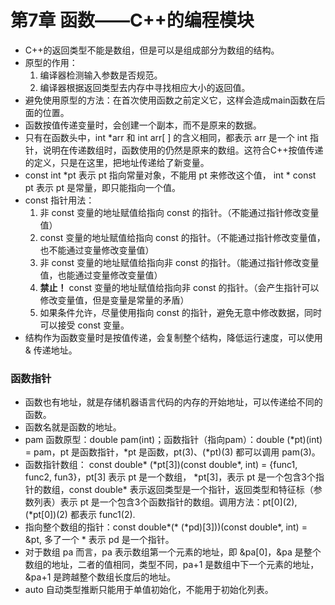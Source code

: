 # 第7章 函数——C++的编程模块

- C++的返回类型不能是数组，但是可以是组成部分为数组的结构。
- 原型的作用：
  1. 编译器检测输入参数是否规范。
  2. 编译器根据返回类型去内存中寻找相应大小的返回值。
- 避免使用原型的方法：在首次使用函数之前定义它，这样会造成main函数在后面的位置。
- 函数按值传递变量时，会创建一个副本，而不是原来的数据。
- 只有在函数头中，int *arr 和 int arr[ ] 的含义相同，都表示 arr 是一个 int 指针，说明在传递数组时，函数使用的仍然是原来的数组。这符合C++按值传递的定义，只是在这里，把地址传递给了新变量。
- const int *pt 表示 pt 指向常量对象，不能用 pt 来修改这个值， int * const pt 表示 pt 是常量，即只能指向一个值。 
- const 指针用法：
  1. 非 const 变量的地址赋值给指向 const 的指针。（不能通过指针修改变量值）
  2.  const 变量的地址赋值给指向 const 的指针。（不能通过指针修改变量值，也不能通过变量修改变量值）
  3. 非 const 变量的地址赋值给指向非 const 的指针。（能通过指针修改变量值，也能通过变量修改变量值）
  4. **禁止！** const 变量的地址赋值给指向非 const 的指针。（会产生指针可以修改变量值，但是变量是常量的矛盾）
  5. 如果条件允许，尽量使用指向 const 的指针，避免无意中修改数据，同时可以接受 const 变量。
- 结构作为函数变量时是按值传递，会复制整个结构，降低运行速度，可以使用 & 传递地址。 



### 函数指针

- 函数也有地址，就是存储机器语言代码的内存的开始地址，可以传递给不同的函数。
- 函数名就是函数的地址。
- pam 函数原型：double pam(int)；函数指针（指向pam）：double (\*pt)(int) = pam，pt 是函数指针，\*pt 是函数，pt(3)、(\*pt)(3) 都可以调用 pam(3)。
- 函数指针数组： const double\* (\*pt[3])(const double\*, int) = {func1, func2, fun3}，pt[3] 表示 pt 是一个数组， \*pt[3]，表示 pt 是一个包含3个指针的数组，const double\* 表示返回类型是一个指针，返回类型和特征标（参数列表）表示 pt 是一个包含3个函数指针的数组。调用方法：pt[0]\(2), (*pt[0])(2) 都表示 func1(2).
- 指向整个数组的指针：const double\*(\* (\*pd)[3]))(const double\*, int) = &pt, 多了一个 * 表示 pd 是一个指针。
- 对于数组 pa 而言，pa 表示数组第一个元素的地址，即 &pa[0]，&pa 是整个数组的地址，二者的值相同，类型不同，pa+1 是数组中下一个元素的地址，&pa+1 是跨越整个数组长度后的地址。
- auto 自动类型推断只能用于单值初始化，不能用于初始化列表。